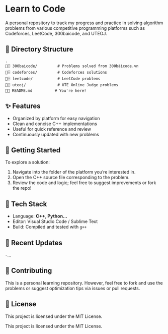 # Learn to Code

A personal repository to track my progress and practice in solving algorithm problems from various competitive programming platforms such as Codeforces, LeetCode, 300baicode, and UTEOJ.

## 📁 Directory Structure

```
.
🔼🗄 300baicode/         # Problems solved from 300bàicode.vn
🔼🗄 codeforces/         # Codeforces solutions 
🔼🗄 leetcode/           # LeetCode problems 
🔼🗄 uteoj/              # UTE Online Judge problems
🔼📄 README.md          # You're here!
```

## ✨ Features

- Organized by platform for easy navigation
- Clean and concise C++ implementations
- Useful for quick reference and review
- Continuously updated with new problems

## 🚀 Getting Started

To explore a solution:

1. Navigate into the folder of the platform you’re interested in.
2. Open the C++ source file corresponding to the problem.
3. Review the code and logic; feel free to suggest improvements or fork the repo!

## 🚰 Tech Stack

- Language: **C++, Python...**
- Editor: Visual Studio Code / Sublime Text
- Build: Compiled and tested with `g++`

## 📌 Recent Updates

-...

## 🤝 Contributing

This is a personal learning repository. However, feel free to fork and use the problems or suggest optimization tips via issues or pull requests.

## 📄 License

This project is licensed under the MIT License.





This project is licensed under the MIT License.

